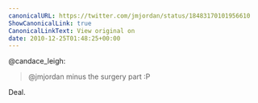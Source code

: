 ```yaml
---
canonicalURL: https://twitter.com/jmjordan/status/18483170101956610
ShowCanonicalLink: true
CanonicalLinkText: View original on
date: 2010-12-25T01:48:25+00:00
---
```

@candace_leigh:

> @jmjordan minus the surgery part :P

Deal.